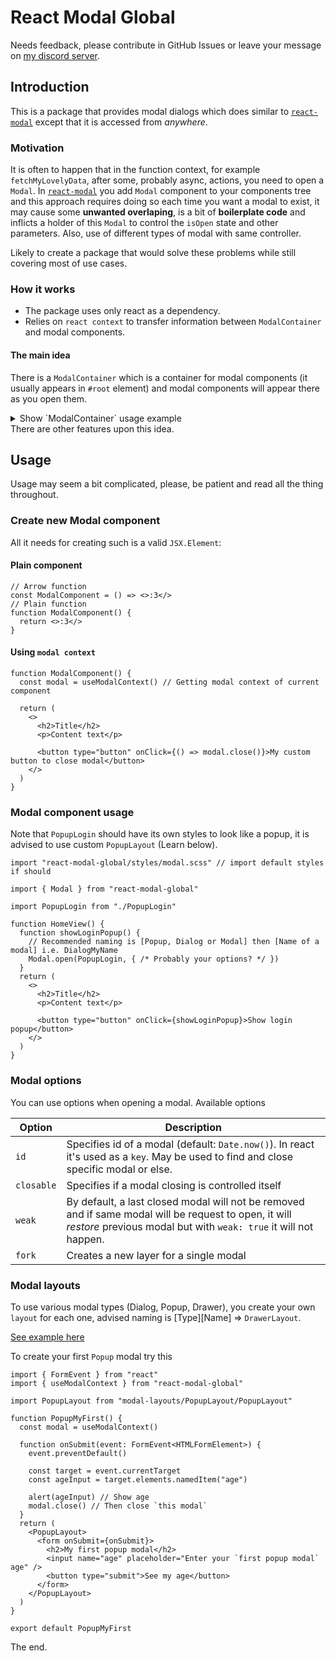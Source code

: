 # React Modal Global

Needs feedback, please contribute in GitHub Issues or leave your message on [my discord server](https://discord.gg/3yT3n5x9).

## Introduction

This is a package that provides modal dialogs which does similar to [`react-modal`](https://www.npmjs.com/package/react-modal) except that it is accessed from _anywhere_.

### Motivation

It is often to happen that in the function context, for example `fetchMyLovelyData`, after some, probably async, actions, you need to open a `Modal`.
In [`react-modal`](https://www.npmjs.com/package/react-modal) you add `Modal` component to your components tree and this approach requires doing so each time you want a modal to exist, it may cause some **unwanted overlaping**, is a bit of **boilerplate code** and inflicts a holder of this `Modal` to control the `isOpen` state and other parameters. Also, use of different types of modal with same controller.

Likely to create a package that would solve these problems while still covering most of use cases.

### How it works

- The package uses only react as a dependency.
- Relies on `react context` to transfer information between `ModalContainer` and modal components.

#### The main idea

There is a `ModalContainer` which is a container for modal components (it usually appears in `#root` element) and modal components will appear there as you open them.

<details>
<summary>Show `ModalContainer` usage example</summary>

```tsx
import React from "react"
import ReactDOM from "react-dom"
import { ModalContainer } from "react-modal-global"

function App() {
  return (
    <>
      {/* ... Other components ... */}
      <ModalContainer />
    </>
  )
}

ReactDOM.render(<App />, document.getElementById("root"))
```

</details>
There are other features upon this idea.

## Usage

Usage may seem a bit complicated, please, be patient and read all the thing throughout.

### Create new Modal component

All it needs for creating such is a valid `JSX.Element`:

#### Plain component

```tsx
// Arrow function
const ModalComponent = () => <>:3</>
// Plain function
function ModalComponent() {
  return <>:3</>
}
```

#### Using `modal context`

```tsx
function ModalComponent() {
  const modal = useModalContext() // Getting modal context of current component

  return (
    <>
      <h2>Title</h2>
      <p>Content text</p>
      
      <button type="button" onClick={() => modal.close()}>My custom button to close modal</button>
    </>
  )
}
```

### Modal component usage

Note that `PopupLogin` should have its own styles to look like a popup, it is advised to use custom `PopupLayout` (Learn below).

```tsx
import "react-modal-global/styles/modal.scss" // import default styles if should

import { Modal } from "react-modal-global"

import PopupLogin from "./PopupLogin"

function HomeView() {
  function showLoginPopup() {
    // Recommended naming is [Popup, Dialog or Modal] then [Name of a modal] i.e. DialogMyName
    Modal.open(PopupLogin, { /* Probably your options? */ })
  }
  return (
    <>
      <h2>Title</h2>
      <p>Content text</p>

      <button type="button" onClick={showLoginPopup}>Show login popup</button>
    </>
  )
}
```

### Modal options

You can use options when opening a modal.
Available options

|Option|Description|
|---|---|
|`id`|Specifies id of a modal (default: `Date.now()`). In react it's used as a `key`. May be used to find and close specific modal or else.|
|`closable`|Specifies if a modal closing is controlled itself|
|`weak`|By default, a last closed modal will not be removed and if same modal will be request to open, it will _restore_ previous modal but with `weak: true` it will not happen.|
|`fork`|Creates a new layer for a single modal|

### Modal layouts

To use various modal types (Dialog, Popup, Drawer), you create your own `layout` for each one, advised naming is [Type][Name] => `DrawerLayout`.

[See example here](./examples/PopupLayout)

To create your first `Popup` modal try this

```tsx
import { FormEvent } from "react"
import { useModalContext } from "react-modal-global"

import PopupLayout from "modal-layouts/PopupLayout/PopupLayout"

function PopupMyFirst() {
  const modal = useModalContext()

  function onSubmit(event: FormEvent<HTMLFormElement>) {
    event.preventDefault()

    const target = event.currentTarget
    const ageInput = target.elements.namedItem("age")

    alert(ageInput) // Show age
    modal.close() // Then close `this modal`
  }
  return (
    <PopupLayout>
      <form onSubmit={onSubmit}>
        <h2>My first popup modal</h2>
        <input name="age" placeholder="Enter your `first popup modal` age" />
        <button type="submit">See my age</button>
      </form>
    </PopupLayout>
  )
}

export default PopupMyFirst

```

The end.
